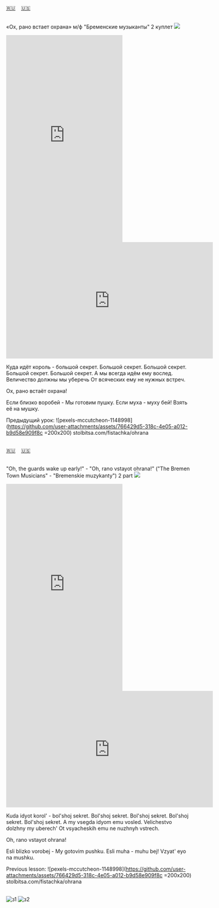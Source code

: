 <span id="ru"><a href='#ru'>🇷🇺</a> &nbsp;&nbsp;&nbsp;<a href='#en'>🇺🇸</a> &nbsp;&nbsp;&nbsp;</span><br><br>

«Ох, рано встает охрана» м/ф "Бременские музыканты" 2 куплет
![](https://github.com/user-attachments/assets/1b2473d2-46b7-47df-b71f-c08dc6499830)


<iframe width="315" height="560" src="https://www.youtube.com/embed/idIQIBY-iSQ" frameborder="0" allow="accelerometer; autoplay; clipboard-write; encrypted-media; gyroscope; picture-in-picture; web-share"allowfullscreen></iframe>
<iframe width="560" height="315" src="https://www.youtube.com/embed/zSXJFp-BMiA" frameborder="0" allow="accelerometer; autoplay; clipboard-write; encrypted-media; gyroscope; picture-in-picture; web-share"allowfullscreen></iframe>

Куда идёт король - большой секрет.
Большой секрет.
Большой секрет.
Большой секрет.
Большой секрет.
А мы всегда идём ему вослед.
Величество должны мы уберечь
От всяческих ему не нужных встреч.

Ох, рано встаёт охрана!

Если близко воробей -
Мы готовим пушку.
Если муха - муху бей!
Взять её на мушку.

Предыдущий урок:
![pexels-mccutcheon-1148998](https://github.com/user-attachments/assets/766429d5-318c-4e05-a012-b9d58e909f8c =200x200)
stolbitsa.com/fistachka/ohrana<br><br>

<span id="en"><a href='#ru'>🇷🇺</a> &nbsp;&nbsp;&nbsp;<a href='#en'>🇺🇸</a> &nbsp;&nbsp;&nbsp;</span><br><br>

"Oh, the guards wake up early!" - "Oh, rano vstayot ohrana!"  ("The Bremen Town Musicians" -  "Bremenskie muzykanty") 2 part
![](https://github.com/user-attachments/assets/1b2473d2-46b7-47df-b71f-c08dc6499830)

<iframe width="315" height="560" src="https://www.youtube.com/embed/E_QANMn_H9s" frameborder="0" allow="accelerometer; autoplay; clipboard-write; encrypted-media; gyroscope; picture-in-picture; web-share"allowfullscreen></iframe>
<iframe width="560" height="315" src="https://www.youtube.com/embed/JAdJu8cr2FM" frameborder="0" allow="accelerometer; autoplay; clipboard-write; encrypted-media; gyroscope; picture-in-picture; web-share"allowfullscreen></iframe>

Kuda idyot korol' - bol'shoj sekret.
Bol'shoj sekret.
Bol'shoj sekret.
Bol'shoj sekret.
Bol'shoj sekret.
A my vsegda idyom emu vosled.
Velichestvo dolzhny my uberech'
Ot vsyacheskih emu ne nuzhnyh vstrech.

Oh, rano vstayot ohrana!

Esli blizko vorobej -
My gotovim pushku.
Esli muha - muhu bej!
Vzyat' eyo na mushku.

Previous lesson:
![pexels-mccutcheon-1148998](https://github.com/user-attachments/assets/766429d5-318c-4e05-a012-b9d58e909f8c =200x200)
stolbitsa.com/fistachka/ohrana<br><br>

![з1](https://github.com/user-attachments/assets/43877242-ce51-44ca-8582-d206088bd0ef)
![з2](https://github.com/user-attachments/assets/f716170f-0b77-47f4-916a-1238a653e4f9)



